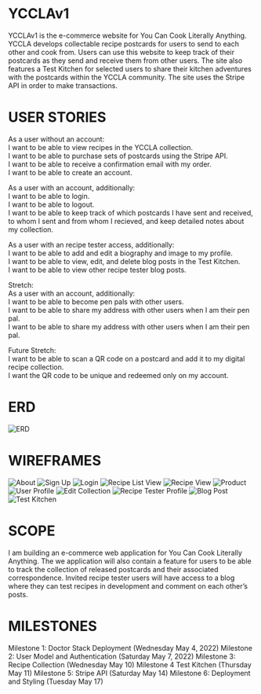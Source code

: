 # YCCLAv1
YCCLAv1 is the e-commerce website for You Can Cook Literally Anything. YCCLA develops collectable recipe postcards for users to send to each other and cook from. Users can use this website to keep track of their postcards as they send and receive them from other users. The site also features a Test Kitchen for selected users to share their kitchen adventures with the postcards within the YCCLA community. The site uses the Stripe API in order to make transactions. 

# USER STORIES
As a user without an account:<br>
I want to be able to view recipes in the YCCLA collection.<br>
I want to be able to purchase sets of postcards using the Stripe API.<br>
I want to be able to receive a confirmation email with my order.<br>
I want to be able to create an account.<br>

As a user with an account, additionally:<br>
I want to be able to login. <br>
I want to be able to logout. <br>
I want to be able to keep track of which postcards I have sent and received, to whom I sent and from whom I recieved, and keep detailed notes about my collection.<br>

As a user with an recipe tester access, additionally:<br>
I want to be able to add and edit a biography and image to my profile.<br>
I want to be able to view, edit, and delete blog posts in the Test Kitchen.<br>
I want to be able to view other recipe tester blog posts.<br> 

Stretch:<br>
As a user with an account, additionally:<br>
I want to be able to become pen pals with other users.<br>
I want to be able to share my address with other users when I am their pen pal.<br>
I want to be able to share my address with other users when I am their pen pal.<br>

Future Stretch:<br>
I want to be able to scan a QR code on a postcard and add it to my digital recipe collection.<br>
I want the QR code to be unique and redeemed only on my account.<br>

# ERD
![ERD](/README%20Images/YCCLA-Website-ERD.png)

# WIREFRAMES
![About](/README%20Images/YCCLA-Website-About.png)
![Sign Up](/README%20Images/YCCLA-Website-Sign-Up.png)
![Login](/README%20Images/YCCLA-Website-Login.png)
![Recipe List View](/README%20Images/YCCLA-Website-Recipe-List-View.png)
![Recipe View](/README%20Images/YCCLA-Website-Recipe-View.png)
![Product](/README%20Images/YCCLA-Website-Product-View.png)
![User Profile](/README%20Images/YCCLA-Website-User-Profile-and-New-Postcard.png)
![Edit Collection](/README%20Images/YCCLA-Website-Edit-Postcard.png)
![Recipe Tester Profile](/README%20Images/YCCLA-Website-Recipe-Tester-Profile.png)
![Blog Post](/README%20Images/YCCLA-Website-Blog-Post.png)
![Test Kitchen](/README%20Images/YCCLA-Website-Test-Kitchen.png)

# SCOPE
I am building an e-commerce web application for You Can Cook Literally Anything. The we application will also contain a feature for users to be able to track the collection of released postcards and their associated correspondence. Invited recipe tester users will have access to a blog where they can test recipes in development and comment on each other’s posts. 

# MILESTONES
Milestone 1: Doctor Stack Deployment (Wednesday May 4, 2022)
Milestone 2: User Model and Authentication (Saturday May 7, 2022)
Milestone 3: Recipe Collection (Wednesday May 10)
Milestone 4 Test Kitchen (Thursday May 11)
Milestone 5: Stripe API (Saturday May 14)
Milestone 6: Deployment and Styling (Tuesday May 17)

